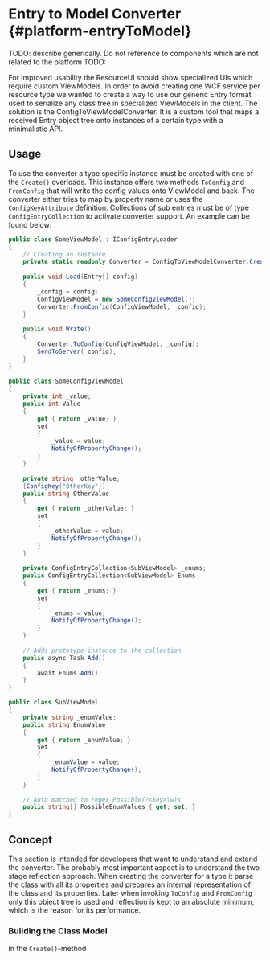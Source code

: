 ﻿Entry to Model Converter {#platform-entryToModel}
========

TODO: describe generically. Do not reference to components which are not related to the platform
TODO: 

For improved usability the ResourceUI should show specialized UIs which require custom ViewModels. In order to avoid creating one WCF service per resource
type we wanted to create a way to use our generic Entry format used to serialize any class tree in specialized ViewModels in the client. The solution
is the ConfigToViewModelConverter. It is a custom tool that maps a received Entry object tree onto instances of a certain type with a minimalistic API.

## Usage
To use the converter a type specific instance must be created with one of the `Create()` overloads. This instance offers two methods `ToConfig` and `FromConfig`
that will write the config values onto ViewModel and back. The converter either tries to map by property name or uses the `ConfigKeyAttribute` definition. 
Collections of sub entries must be of type `ConfigEntryCollection` to activate converter support. An example can be found below:

````cs
public class SomeViewModel : IConfigEntryLoader
{
    // Creating an instance 
    private static readonly Converter = ConfigToViewModelConverter.Create<SomeConfigViewModel>();
    
    public void Load(Entry[] config)
    {
        _config = config;
        ConfigViewModel = new SomeConfigViewModel();
        Converter.FromConfig(ConfigViewModel, _config);
    }
    
    public void Write()
    {
        Converter.ToConfig(ConfigViewModel, _config);
        SendToServer(_config);
    }
}    
    
public class SomeConfigViewModel
{
    private int _value;
    public int Value
    {
        get { return _value; }
        set 
        {
            _value = value;
            NotifyOfPropertyChange();
        }
    }
    
    private string _otherValue;
    [ConfigKey("OtherKey")]
    public string OtherValue
    {
        get { return _otherValue; }
        set
        {
            _otherValue = value;
            NotifyOfPropertyChange();
        }
    }
    
    private ConfigEntryCollection<SubViewModel> _enums;
    public ConfigEntryCollection<SubViewModel> Enums
    {
        get { return _enums; }
        set
        {
            _enums = value;
            NotifyOfPropertyChange();
        }
    }    
        
    // Adds prototype instance to the collection
    public async Task Add()
    {
        await Enums.Add();
    }    
}

public class SubViewModel
{
    private string _enumValue;
    public string EnumValue
    {
        get { return _enumValue; }
        set
        {
            _enumValue = value;
            NotifyOfPropertyChange();
        }
    }
    
    // Auto matched to regex Possible(?<key>\w)s
    public string[] PossibleEnumValues { get; set; }
}
````

## Concept
This section is intended for developers that want to understand and extend the converter. The probably most important aspect is to understand the two stage
reflection approach. When creating the converter for a type it parse the class with all its properties and prepares an internal representation of the class
and its properties. Later when invoking `ToConfig` and `FromConfig` only this object tree is used and reflection is kept to an absolute minimum, which is the
reason for its performance. 

### Building the Class Model
In the `Create()`-method